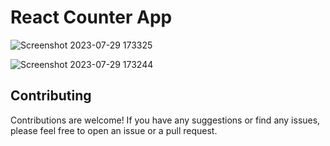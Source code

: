# React Counter App

![Screenshot 2023-07-29 173325](https://github.com/thepravin/React-Counter-App/assets/114281988/cf4fd3f3-2db8-4bb1-9b06-5554df4d9541)

![Screenshot 2023-07-29 173244](https://github.com/thepravin/React-Counter-App/assets/114281988/b73605d0-a25a-416d-9dbf-4cf428840b19)






## Contributing

Contributions are welcome! If you have any suggestions or find any issues, please feel free to open an issue or a pull request.
